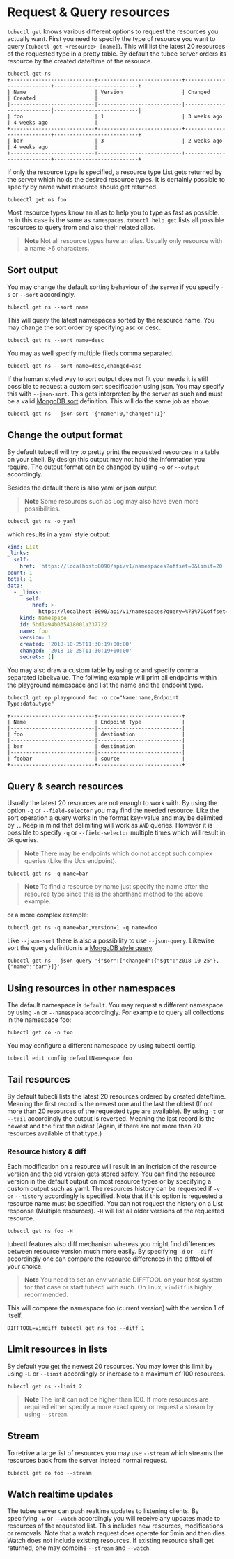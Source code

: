 # Request & Query resources

`tubectl get` knows various different options to request the resources you actually want. 
First you need to specify the type of resource you want to query (`tubectl get <resource> [name]`). 
This will list the latest 20 resources of the requested type in a pretty table. By default the tubee server orders its resource by the created date/time of the resource.

```
tubectl get ns
+---------------------------+---------------------------+---------------------------+---------------------------+
| Name                      | Version                   | Changed                   | Created                   |
|---------------------------|---------------------------|---------------------------|---------------------------|
| foo                       | 1                         | 3 weeks ago               | 4 weeks ago               |
+---------------------------+---------------------------+---------------------------+---------------------------+
| bar                       | 3                         | 2 weeks ago               | 4 weeks ago               |
+---------------------------+---------------------------+---------------------------+---------------------------+
```


If only the resource type is specified, a resource type List gets returned by the server which holds the desired resource types. It is certainly possible to specify by name what resource should get returned.

```
tubeectl get ns foo
```

Most resource types know an alias to help you to type as fast as possible. `ns` in this case is the same as `namespaces`.
`tubectl help get` lists all possible resources to query from and also their related alias.

>**Note** Not all resource types have an alias. Usually only resource with a name >6 characters.


## Sort output
You may change the default sorting behaviour of the server if you specify `-s` or `--sort` accordingly. 

```
tubectl get ns --sort name
```
This will query the latest namespaces sorted by the resource name. You may change the sort order by specifying asc or desc. 

```
tubectl get ns --sort name=desc
```

You may as well specify multiple fileds comma separated.

```
tubectl get ns --sort name=desc,changed=asc
```

If the human styled way to sort output does not fit your needs it is still possible to request a custom sort specification using json.
You may specify this with `--json-sort`. This gets interpreted by the server as such and must be a valid [MongoDB sort](https://docs.mongodb.com/manual/reference/method/cursor.sort/) definition.
This will do the same job as above:

```
tubectl get ns --json-sort '{"name":0,"changed":1}'
```

## Change the output format
By default tubectl will try to pretty print the requested resources in a table on your shell. By design this output may not hold the information you require.
The output format can be changed by using `-o` or `--output` accordingly.

Besides the default there is also yaml or json output.

>**Note** Some resources such as Log may also have even more possibilities.

```
tubectl get ns -o yaml
```

which results in a yaml style output:
```yaml
kind: List
_links:
  self:
    href: 'https://localhost:8090/api/v1/namespaces?offset=0&limit=20'
count: 1
total: 1
data:
  - _links:
      self:
        href: >-
          https://localhost:8090/api/v1/namespaces?query=%7B%7D&offset=NaN&limit=20&sort=%7B%7D
    kind: Namespace
    id: 5bd1a94b035418001a337722
    name: foo
    version: 1
    created: '2018-10-25T11:30:19+00:00'
    changed: '2018-10-25T11:30:19+00:00'
    secrets: []
```

You may also draw a custom table by using `cc` and specify comma separated label:value. The follwing example will print all endpoints within the playground namespace and list the name and the endpoint type.
```
tubectl get ep playground foo -o cc="Name:name,Endpoint Type:data.type"

+---------------------------+---------------------------+
| Name                      | Endpoint Type             |
|---------------------------|---------------------------|
| foo                       | destination               |
|---------------------------|---------------------------|
| bar                       | destination               |
|---------------------------|---------------------------|
| foobar                    | source                    |
+---------------------------+---------------------------+
```

## Query & search resources
Usually the latest 20 resources are not enaugh to work with. By using the option `-q` or `--field-selector` you may find the needed resource.
Like the sort operation a query works in the format key=value and may be delimited by `,`. Keep in mind that delimiting will work as `AND` queries. However it is possible to specify `-q` or `--field-selector` multiple times which will result in `OR` queries.

>**Note** There may be endpoints which do not accept such complex queries (Like the Ucs endpoint).

```
tubectl get ns -q name=bar
```
>**Note** To find a resource by name just specify the name after the resource type since this is the shorthand method to the above example.

or a more complex example:

```
tubectl get ns -q name=bar,version=1 -q name=foo
```

Like `--json-sort` there is also a possibility to use `--json-query`. Likewise sort the query definition is a [MongoDB style query](https://docs.mongodb.com/manual/tutorial/query-documents/).

```
tubectl get ns --json-query '{"$or":["changed":{"$gt":"2018-10-25"},{"name":"bar"}]}'
```

## Using resources in other namespaces
The default namespace is `default`. You may request a different namespace by using `-n` or `--namespace` accordingly.
For example to query all collections in the namespace foo:

```
tubectl get co -n foo
```

You may configure a different namespace by using tubectl config.
```
tubectl edit config defaultNamespace foo
```

## Tail resources
By default tubecli lists the latest 20 resources ordered by created date/time. Meaning the first record is the newest one and the last the oldest (If not more than 20 resources of the requested type are available). By using `-t` or `--tail` accordingly the output is reversed. Meaning the last record is the newest and the first the oldest (Again, if there are not more than 20 resources available of that type.)

### Resource history & diff
Each modification on a resource will result in an incrision of the resource version and the old version gets stored safely. You can find the resource version in the default output on most resource types or by specifying a custom output such as yaml. The resources history can be requested if `-v` or `--history` accordingly is specified. Note that if this option is requested a resource name must be specified. You can not request the history on a List response (Multiple resources).
`-H` will list all older versions of the requested resource.

```
tubectl get ns foo -H
```

tubectl features also diff mechanism whereas you might find differences between resource version much more easily.
By specifying `-d` or `--diff` accordingly one can compare the resource differences in the difftool of your choice.

>**Note** You need to set an env variable DIFFTOOL on your host system for that case or start tubectl with such.
On linux, `vimdiff` is highly recommended. 

This will compare the namespace foo (current version) with the version 1 of itself.

```
DIFFTOOL=vimdiff tubectl get ns foo --diff 1
```

## Limit resources in lists
By default you get the newest 20 resources. You may lower this limit by using `-L` or `--limit` accordingly or increase to a maximum of 100 resources.
```
tubectl get ns --limit 2
```

>**Note** The limit can not be higher than 100. If more resources are required either specify a more exact query or request a stream by using `--stream`.

## Stream

To retrive a large list of resources you may use `--stream` which streams the resources back from the server instead normal request.
```
tubectl get do foo --stream
```

## Watch realtime updates

The tubee server can push realtime updates to listening clients. By specifying `-w` or `--watch` accordingly you will receive any updates made to resources of the requested list. This includes new resources, modifications or removals. Note that a watch request does operate for 5min and then dies. Watch does not include existing resources. If existing resource shall get returned, one may combine `--stream` and `--watch`. 
